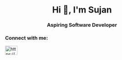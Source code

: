 <h1 align="center">Hi 👋, I'm Sujan</h1>

<h3 align="center">Aspiring Software Developer</h3>

<h3 align="left">Connect with me:</h3>
<p align="left">
<a href="https://linkedin.com/in/https://www.linkedin.com/in/sujan-timalsina-7322a7240/" target="blank"><img align="center" src="https://raw.githubusercontent.com/rahuldkjain/github-profile-readme-generator/master/src/images/icons/Social/linked-in-alt.svg" alt="https://www.linkedin.com/in/sujan-timalsina-7322a7240/" height="30" width="40" /></a>
</p>

